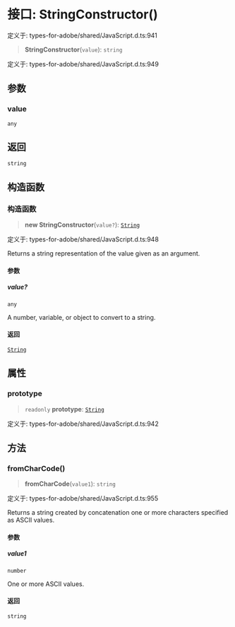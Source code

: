 # 接口: StringConstructor()

定义于: types-for-adobe/shared/JavaScript.d.ts:941

> **StringConstructor**(`value`): `string`

定义于: types-for-adobe/shared/JavaScript.d.ts:949

## 参数

### value

`any`

## 返回

`string`

## 构造函数

### 构造函数

> **new StringConstructor**(`value?`): [`String`](String.md)

定义于: types-for-adobe/shared/JavaScript.d.ts:948

Returns a string representation of the value given as an argument.

#### 参数

##### value?

`any`

A number, variable, or object to convert to a string.

#### 返回

[`String`](String.md)

## 属性

### prototype

> `readonly` **prototype**: [`String`](String.md)

定义于: types-for-adobe/shared/JavaScript.d.ts:942

## 方法

### fromCharCode()

> **fromCharCode**(`value1`): `string`

定义于: types-for-adobe/shared/JavaScript.d.ts:955

Returns a string created by concatenation one or more characters specified as ASCII values.

#### 参数

##### value1

`number`

One or more ASCII values.

#### 返回

`string`
